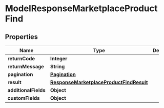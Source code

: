 

# ModelResponseMarketplaceProductFind

## Properties

Name | Type | Description | Notes
------------ | ------------- | ------------- | -------------
**returnCode** | **Integer** |  |  [optional]
**returnMessage** | **String** |  |  [optional]
**pagination** | [**Pagination**](Pagination.md) |  |  [optional]
**result** | [**ResponseMarketplaceProductFindResult**](ResponseMarketplaceProductFindResult.md) |  |  [optional]
**additionalFields** | **Object** |  |  [optional]
**customFields** | **Object** |  |  [optional]




